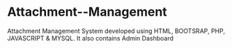 # Attachment--Management
Attachment Management System developed using HTML, BOOTSRAP, PHP, JAVASCRIPT &amp; MYSQL. It also contains Admin Dashboard
